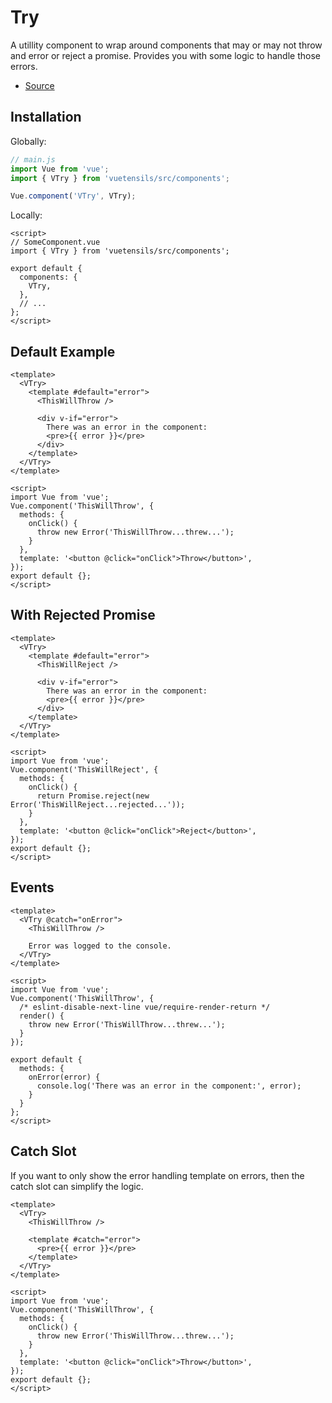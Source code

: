 # Try

A utillity component to wrap around components that may or may not throw and error or reject a promise. Provides you with some logic to handle those errors.

- [Source](https://github.com/Stegosource/vuetensils/blob/master/src/components/VTry/VTry.vue)

## Installation

Globally:

```js
// main.js
import Vue from 'vue';
import { VTry } from 'vuetensils/src/components';

Vue.component('VTry', VTry);
```

Locally:

```vue
<script>
// SomeComponent.vue
import { VTry } from 'vuetensils/src/components';

export default {
  components: {
    VTry,
  },
  // ...
};
</script>
```

## Default Example

```vue live
<template>
  <VTry>
    <template #default="error">
      <ThisWillThrow />

      <div v-if="error">
        There was an error in the component:
        <pre>{{ error }}</pre>
      </div>
    </template>
  </VTry>
</template>

<script>
import Vue from 'vue';
Vue.component('ThisWillThrow', {
  methods: {
    onClick() {
      throw new Error('ThisWillThrow...threw...');
    }
  },
  template: '<button @click="onClick">Throw</button>',
});
export default {};
</script>
```

## With Rejected Promise

```vue live
<template>
  <VTry>
    <template #default="error">
      <ThisWillReject />

      <div v-if="error">
        There was an error in the component:
        <pre>{{ error }}</pre>
      </div>
    </template>
  </VTry>
</template>

<script>
import Vue from 'vue';
Vue.component('ThisWillReject', {
  methods: {
    onClick() {
      return Promise.reject(new Error('ThisWillReject...rejected...'));
    }
  },
  template: '<button @click="onClick">Reject</button>',
});
export default {};
</script>
```


## Events

```vue live
<template>
  <VTry @catch="onError">
    <ThisWillThrow />

    Error was logged to the console.
  </VTry>
</template>

<script>
import Vue from 'vue';
Vue.component('ThisWillThrow', {
  /* eslint-disable-next-line vue/require-render-return */
  render() {
    throw new Error('ThisWillThrow...threw...');
  }
});

export default {
  methods: {
    onError(error) {
      console.log('There was an error in the component:', error);
    }
  }
};
</script>
```

## Catch Slot

If you want to only show the error handling template on errors, then the catch slot can simplify the logic.

```vue live
<template>
  <VTry>
    <ThisWillThrow />

    <template #catch="error">
      <pre>{{ error }}</pre>
    </template>
  </VTry>
</template>

<script>
import Vue from 'vue';
Vue.component('ThisWillThrow', {
  methods: {
    onClick() {
      throw new Error('ThisWillThrow...threw...');
    }
  },
  template: '<button @click="onClick">Throw</button>',
});
export default {};
</script>
```
